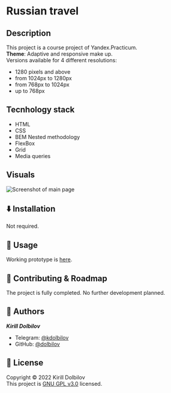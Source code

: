 # Russian travel

## **Description**

This project is a course project of Yandex.Practicum.  
**Theme**: Adaptive and responsive make up.  
Versions available for 4 different resolutions:

- 1280 pixels and above
- from 1024px to 1280px
- from 768px to 1024px
- up to 768px

## **Tecnhology stack**

- HTML
- CSS
- BEM Nested methodology
- FlexBox
- Grid
- Media queries

## **Visuals**

![Screenshot of main page](https://i.imgur.com/p56nbXm.png)

## ⬇️ **Installation**

Not required.

## 🚀 **Usage**

Working prototype is [here](https://dolbilov.github.io/russian-travel/).

## 🤝 **Contributing & Roadmap**

The project is fully completed. No further development planned.

## 👤 **Authors**

**_Kirill Dolbilov_**

- Telegram: [@kdolbilov](https://t.me/kdolbilov)
- GitHub: [@dolbilov](https://github.com/dolbilov)

## 📝 **License**

Copyright &copy; 2022 Kirill Dolbilov  
This project is [GNU GPL v3.0](https://github.com/dolbilov/russian-travel/blob/main/LICENSE) licensed.
